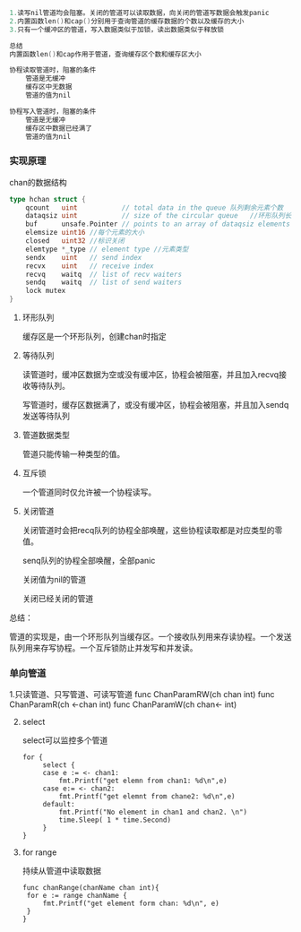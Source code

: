 ```go
1.读写nil管道均会阻塞。关闭的管道可以读取数据，向关闭的管道写数据会触发panic
2.内置函数len()和cap()分别用于查询管道的缓存数据的个数以及缓存的大小
3.只有一个缓冲区的管道，写入数据类似于加锁，读出数据类似于释放锁

总结
内置函数len()和cap作用于管道，查询缓存区个数和缓存区大小

协程读取管道时，阻塞的条件
    管道是无缓冲
    缓存区中无数据
    管道的值为nil

协程写入管道时，阻塞的条件
    管道是无缓冲
    缓存区中数据已经满了
    管道的值为nil

```



### 实现原理

chan的数据结构

```go
type hchan struct {
	qcount   uint           // total data in the queue 队列剩余元素个数
	dataqsiz uint           // size of the circular queue	//环形队列长度
	buf      unsafe.Pointer // points to an array of dataqsiz elements //指针
	elemsize uint16	//每个元素的大小
	closed   uint32	//标识关闭
	elemtype *_type // element type	//元素类型
	sendx    uint   // send index
	recvx    uint   // receive index
	recvq    waitq  // list of recv waiters
	sendq    waitq  // list of send waiters
	lock mutex
}
```



1. 环形队列

   缓存区是一个环形队列，创建chan时指定

2. 等待队列

   读管道时，缓冲区数据为空或没有缓冲区，协程会被阻塞，并且加入recvq接收等待队列。

   写管道时，缓存区数据满了，或没有缓冲区，协程会被阻塞，并且加入sendq发送等待队列

3. 管道数据类型

   管道只能传输一种类型的值。

4. 互斥锁

   一个管道同时仅允许被一个协程读写。

5. 关闭管道

   关闭管道时会把recq队列的协程全部唤醒，这些协程读取都是对应类型的零值。

   senq队列的协程全部唤醒，全部panic

   关闭值为nil的管道

   关闭已经关闭的管道

总结：

​	管道的实现是，由一个环形队列当缓存区。一个接收队列用来存读协程。一个发送队列用来存写协程。一个互斥锁防止并发写和并发读。



### 单向管道

1.只读管道、只写管道、可读写管道
	func ChanParamRW(ch chan int)
	func ChanParamR(ch <-chan int)
	func ChanParamW(ch chan<- int)

2. select

   select可以监控多个管道

   ```
   for {
   		select {
   		case e := <- chan1:
   			fmt.Printf("get elemn from chan1: %d\n",e)
   		case e:= <- chan2:
   			fmt.Printf("get elemnt from chane2: %d\n",e)
   		default:
   			fmt.Printf("No element in chan1 and chan2. \n")
   			time.Sleep( 1 * time.Second)
   		}
   }
   ```

   

3. for range

   持续从管道中读取数据

   ```
   func chanRange(chanName chan int){
   	for e := range chanName {
   		fmt.Printf("get element form chan: %d\n", e)
   	}
   }
   ```

   

​	